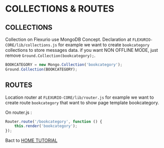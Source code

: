 # COLLECTIONS & ROUTES


## COLLECTIONS

Collection on Flexurio use MongoDB Concept. Declaration at `FLEXURIO-CORE/lib/collections.js` for example we want to create `bookcategory` collections to store messages data.
if you want NON OFFLINE MODE, just remove `Ground.Collection(bookcategory);`.

```javascript
BOOKCATEGORY = new Mongo.Collection('bookcategory');
Ground.Collection(BOOKCATEGORY);
```

## ROUTES
Location router at `FLEXURIO-CORE/lib/router.js` for example we want to create route `bookcategory` that want to show page template bookcategory.

On router.js :
```javascript
Router.route('/bookcategory', function () {
    this.render('bookcategory');
});
```



Bact to [HOME TUTORIAL](https://vneu.github.io/FLEXURIO-CLI)
